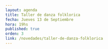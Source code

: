 ```yaml
---
layout: agenda
title: Taller de danza folklorica
fecha: Jueves 13 de Septiembre
hora: 19hs
published: true
orden: 3
link: /novedades/taller-de-danza-folklorica
---
```

